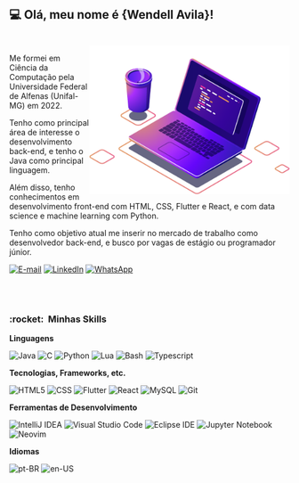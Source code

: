 ## 💻 Olá, meu nome é <strong>{Wendell Avila}!</strong>
<br>

<img src="https://raw.githubusercontent.com/wendellavila/wendellavila/main/laptop.png" min-width="360px" max-width="360px" width="360px" align="right" alt="Laptop illustration">

Me formei em Ciência da Computação pela Universidade Federal de Alfenas (Unifal-MG) em 2022.

Tenho como principal área de interesse o desenvolvimento back-end, e tenho o Java como principal linguagem.

Além disso, tenho conhecimentos em desenvolvimento front-end com HTML, CSS, Flutter e React, e com data science e machine learning com Python.

Tenho como objetivo atual me inserir no mercado de trabalho como desenvolvedor back-end, e busco por vagas de estágio ou programador júnior.

[![E-mail](https://img.shields.io/badge/Gmail-D14836?style=for-the-badge&logo=gmail&logoColor=white)](mailto:wendelljcavila@gmail.com)
[![LinkedIn](https://img.shields.io/badge/linkedin-%230077B5.svg?style=for-the-badge&logo=&logoColor=white)](https://linkedin.com/in/wendellavila)
[![WhatsApp](https://img.shields.io/badge/WhatsApp-25D366?style=for-the-badge&logo=whatsapp&logoColor=white)](https://wa.me/5535988747228)

<br><br>
<h3> :rocket: &nbsp;Minhas Skills </h3>

**Linguagens**
  
  ![Java](https://img.shields.io/badge/-Java-333333?style=flat&logo=openjdk&logoColor=red)
  ![C](https://img.shields.io/badge/-C-333333?style=flat&logo=C&logoColor=00599C)
  ![Python](https://img.shields.io/badge/-Python-333333?style=flat&logo=python)
  ![Lua](https://img.shields.io/badge/-Lua-333333?style=flat&logo=Lua)
  ![Bash](https://img.shields.io/badge/-Bash-333333?style=flat&logo=linux)
  ![Typescript](https://img.shields.io/badge/-Typescript-333333?style=flat&logo=Typescript)

**Tecnologias, Frameworks, etc.**
  
  ![HTML5](https://img.shields.io/badge/-HTML5-333333?style=flat&logo=HTML5)
  ![CSS](https://img.shields.io/badge/-CSS-333333?style=flat&logo=CSS3&logoColor=1572B6)
  ![Flutter](https://img.shields.io/badge/-Flutter-333333?style=flat&logo=Flutter)
  ![React](https://img.shields.io/badge/-React-333333?style=flat&logo=react)
  ![MySQL](https://img.shields.io/badge/-MySQL-333333?style=flat&logo=mysql)
  ![Git](https://img.shields.io/badge/-Git-333333?style=flat&logo=git)

**Ferramentas de Desenvolvimento**
  
  ![IntelliJ IDEA](https://img.shields.io/badge/-IntelliJ%20IDEA-333333?style=flat&logo=intellij-idea)
  ![Visual Studio Code](https://img.shields.io/badge/-Visual%20Studio%20Code-333333?style=flat&logo=visual-studio-code&logoColor=007ACC)
  ![Eclipse IDE](https://img.shields.io/badge/-Eclipse-333333?style=flat&logo=eclipse-ide)
  ![Jupyter Notebook](https://img.shields.io/badge/-jupyter-333333?style=flat&logo=jupyter)
  ![Neovim](https://img.shields.io/badge/-Neovim-333333?style=flat&logo=Neovim)
  
  **Idiomas**
  
  ![pt-BR](https://img.shields.io/badge/-🇧🇷%20pt--BR-009c3b?style=flat)
  ![en-US](https://img.shields.io/badge/-🇺🇸%20en--US-002147?style=flat)
